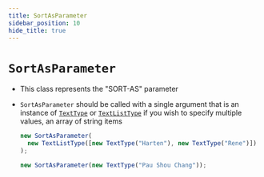 ```yaml
---
title: SortAsParameter
sidebar_position: 10
hide_title: true
---
```


# `SortAsParameter`

- This class represents the "SORT-AS" parameter

- `SortAsParameter` should be called with a single argument that is an instance
  of [`TextType`](/documentation/values/texttype-and-textlisttype) or
  [`TextListType`](/documentation/values/texttype-and-textlisttype) if you wish
  to specify multiple values, an array of string items

  ```js
  new SortAsParameter(
    new TextListType([new TextType("Harten"), new TextType("Rene")])
  );

  new SortAsParameter(new TextType("Pau Shou Chang"));
  ```
